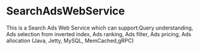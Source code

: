 # SearchAdsWebService
This is a Search Ads Web Service which can support:Query understanding, Ads selection from inverted index, Ads ranking, Ads filter, Ads pricing, Ads allocation (Java, Jetty, MySQL, MemCached,gRPC)
